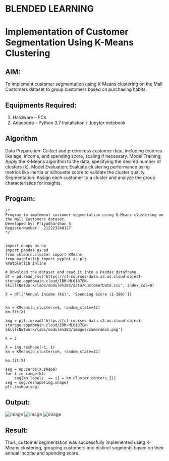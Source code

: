 # BLENDED LEARNING
# Implementation of Customer Segmentation Using K-Means Clustering

## AIM:
To implement customer segmentation using K-Means clustering on the Mall Customers dataset to group customers based on purchasing habits.

## Equipments Required:
1. Hardware – PCs
2. Anaconda – Python 3.7 Installation / Jupyter notebook

## Algorithm
Data Preparation: Collect and preprocess customer data, including features like age, income, and spending score, scaling if necessary.
Model Training: Apply the K-Means algorithm to the data, specifying the desired number of clusters (k).
Model Evaluation: Evaluate clustering performance using metrics like inertia or silhouette score to validate the cluster quality.
Segmentation: Assign each customer to a cluster and analyze the group characteristics for insights.

## Program:
```
/*
Program to implement customer segmentation using K-Means clustering on the Mall Customers dataset.
Developed by: Priyadharshan S
RegisterNumber:  212223240127
*/


import numpy as np
import pandas as pd
from sklearn.cluster import KMeans
from matplotlib import pyplot as plt
%matplotlib inline

# Download the dataset and read it into a Pandas dataframe
df = pd.read_csv('https://cf-courses-data.s3.us.cloud-object-storage.appdomain.cloud/IBM-ML0187EN-SkillsNetwork/labs/module%203/data/CustomerData.csv', index_col=0)

X = df[['Annual Income (k$)', 'Spending Score (1-100)']]


km = KMeans(n_clusters=5, random_state=42)
km.fit(X)

img = plt.imread('https://cf-courses-data.s3.us.cloud-object-storage.appdomain.cloud/IBM-ML0187EN-SkillsNetwork/labs/module%203/images/cameraman.png')

k = 2

X = img.reshape(-1, 1)
km = KMeans(n_clusters=k, random_state=42)

km.fit(X)

seg = np.zeros(X.shape)
for i in range(k):
    seg[km.labels_ == i] = km.cluster_centers_[i]
seg = seg.reshape(img.shape)
plt.imshow(seg)
```

## Output:
![image](https://github.com/user-attachments/assets/8ae00b4e-3e4b-4e0a-a942-694d0e7df75d)
![image](https://github.com/user-attachments/assets/93ec60d3-05a9-463c-9361-d76cf03e374c)
![image](https://github.com/user-attachments/assets/ee6e5914-127f-42fd-b85c-1f05e674841e)

## Result:
Thus, customer segmentation was successfully implemented using K-Means clustering, grouping customers into distinct segments based on their annual income and spending score. 

